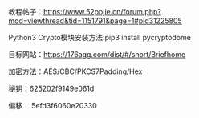 教程帖子：https://www.52pojie.cn/forum.php?mod=viewthread&tid=1151791&page=1#pid31225805


Python3 Crypto模块安装方法:pip3 install pycryptodome


目标网站：https://176agg.com/dist/#/short/Briefhome


加密方法：AES/CBC/PKCS7Padding/Hex

秘钥：625202f9149e061d

偏移： 5efd3f6060e20330
